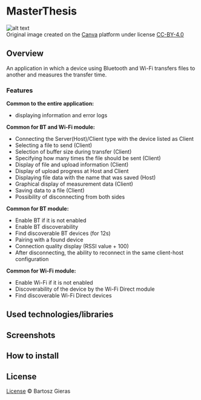 # MasterThesis

![alt text][app_logo]\
Original image created on the [Canva][canva] platform under license [CC-BY-4.0][cc-by-4.0]

## Overview
An application in which a device using Bluetooth and Wi-Fi transfers files to another and measures the transfer time.

### Features

**Common to the entire application:**
- displaying information and error logs

**Common for BT and Wi-Fi module:**
- Connecting the Server(Host)/Client type with the device listed as Client
- Selecting a file to send (Client)
- Selection of buffer size during transfer (Client)
- Specifying how many times the file should be sent (Client)
- Display of file and upload information (Client)
- Display of upload progress at Host and Client
- Displaying file data with the name that was saved (Host)
- Graphical display of measurement data (Client)
- Saving data to a file (Client)
- Possibility of disconnecting from both sides

**Common for BT module:**
- Enable BT if it is not enabled
- Enable BT discoverability
- Find discoverable BT devices (for 12s)
- Pairing with a found device
- Connection quality display (RSSI value + 100)
- After disconnecting, the ability to reconnect in the same client-host configuration

**Common for Wi-Fi module:**
- Enable Wi-Fi if it is not enabled
- Discoverability of the device by the Wi-Fi Direct module
- Find discoverable Wi-Fi Direct devices

## Used technologies/libraries

## Screenshots

## How to install

## License
[License][license] © Bartosz Gieras

[app_logo]: https://github.com/Giero98/MasterThesis/blob/main/app/src/main/res/mipmap-xxxhdpi/ic_launcher.png
[canva]: https://www.canva.com/
[cc-by-4.0]: https://creativecommons.org/licenses/by/4.0/deed.en
[license]: https://github.com/Giero98/MasterThesis/blob/main/LICENSE
